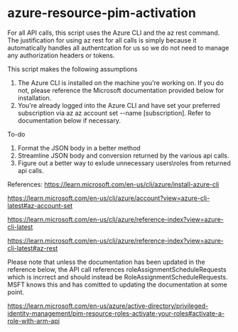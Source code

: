 # azure-resource-pim-activation
For all API calls, this script uses the Azure CLI and the az rest command. The justification for using az rest for all calls is simply because it automatically handles all authentcation for us so we do not need to manage any authorization headers or tokens.

This script makes the following assumptions
1) The Azure CLI is installed on the machine you're working on. If you do not, please reference the Microsoft documentation provided below for installation.
2) You're already logged into the Azure CLI and have set your preferred subscription via az az account set --name [subscription]. Refer to documentation below if necessary.

To-do
1) Format the JSON body in a better method
2) Streamline JSON body and conversion returned by the various api calls.
3) Figure out a better way to exlude unnecessary users\roles from returned api calls. 

References:
https://learn.microsoft.com/en-us/cli/azure/install-azure-cli

https://learn.microsoft.com/en-us/cli/azure/account?view=azure-cli-latest#az-account-set

https://learn.microsoft.com/en-us/cli/azure/reference-index?view=azure-cli-latest

https://learn.microsoft.com/en-us/cli/azure/reference-index?view=azure-cli-latest#az-rest

Please note that unless the documentation has been updated in the reference below, the API call references roleAssignmentScheduleRequests which is incrrect and should instead be RoleAssignmentScheduleRequests. MSFT knows this and has comitted to updating the documentation at some point.

https://learn.microsoft.com/en-us/azure/active-directory/privileged-identity-management/pim-resource-roles-activate-your-roles#activate-a-role-with-arm-api